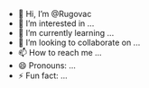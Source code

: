 - 👋 Hi, I’m @Rugovac
- 👀 I’m interested in ...
- 🌱 I’m currently learning ...
- 💞️ I’m looking to collaborate on ...
- 📫 How to reach me ...
- 😄 Pronouns: ...
- ⚡ Fun fact: ...

<!---
Rugovac/Rugovac is a ✨ special ✨ repository because its `README.md` (this file) appears on your GitHub profile.
You can click the Preview link to take a look at your changes.
--->
